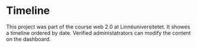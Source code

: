 # Timeline
This project was part of the course web 2.0 at Linnéuniversitetet.
It showes a timeline ordered by date. Verified administatrators can modify the content on the dashboard. 
